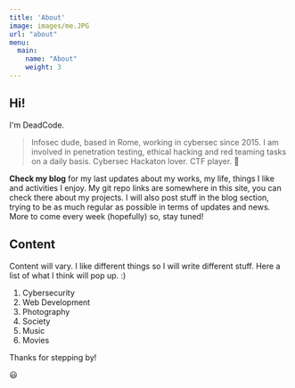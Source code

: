 ```yaml
---
title: 'About'
image: images/me.JPG
url: "about"
menu:
  main:
    name: "About"
    weight: 3
---
```


## Hi!

I'm DeadCode.

> Infosec dude, based in Rome, working in cybersec since 2015.
> I am involved in penetration testing, ethical hacking and red teaming tasks on a daily basis.
> Cybersec Hackaton lover. CTF player. 🥸

**Check my blog** for my last updates about my works, my life, things I like and activities I enjoy.
My git repo links are somewhere in this site, you can check there about my projects.
I will also post stuff in the blog section, trying to be as much regular as possible in terms of updates and news.
More to come every week (hopefully) so, stay tuned!

## Content

Content will vary. I like different things so I will write different stuff. Here a list of what I think will pop up. :)

1. Cybersecurity
2. Web Development
3. Photography
4. Society
5. Music
6. Movies

Thanks for stepping by!

 😃
